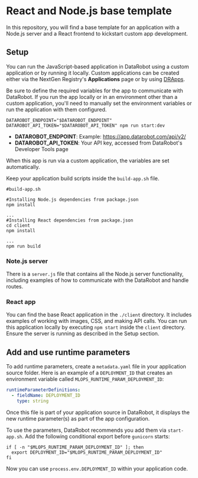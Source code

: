 # React and Node.js base template

In this repository, you will find a base template for an application with a Node.js server and a React frontend to kickstart custom app development.


## Setup

You can run the JavaScript-based application in DataRobot using a custom application or by running it locally. Custom applications can be created either via the NextGen Registry's **Applications** page or by using [DRApps](https://github.com/datarobot/dr-apps/blob/main/README.md).

Be sure to define the required variables for the app to communicate with DataRobot. If you run the app locally or in an environment other than a custom application, you'll need to manually set the environment variables or run the application with them configured.

```shell
DATAROBOT_ENDPOINT="$DATAROBOT_ENDPOINT" DATAROBOT_API_TOKEN="$DATAROBOT_API_TOKEN" npm run start:dev
```

- **DATAROBOT_ENDPOINT**: Example: https://app.datarobot.com/api/v2/
- **DATAROBOT_API_TOKEN**: Your API key, accessed from DataRobot's Developer Tools page

When this app is run via a custom application, the variables are set automatically.

Keep your application build scripts inside the `build-app.sh` file.

```shell
#build-app.sh

#Installing Node.js dependencies from package.json
npm install

...
#Installing React dependencies from package.json
cd client
npm install

...
npm run build
```

### Note.js server

There is a `server.js` file that contains all the Node.js server functionality, including examples of how to communicate with the DataRobot and handle routes.

### React app

You can find the base React application in the `./client` directory. It includes examples of working with images, CSS, and making API calls. You can run this application locally by executing `npm start` inside the `client` directory. Ensure the server is running as described in the Setup section.


## Add and use runtime parameters

To add runtime parameters, create a `metadata.yaml` file in your application source folder. Here is an example of a `DEPLOYMENT_ID` that creates an environment variable called `MLOPS_RUNTIME_PARAM_DEPLOYMENT_ID`:

```yaml
runtimeParameterDefinitions:
  - fieldName: DEPLOYMENT_ID
    type: string
```

Once this file is part of your application source in DataRobot, it displays the new runtime parameter(s) as part of the
app configuration.

To use the parameters, DataRobot recommends you add them via `start-app.sh`. Add the following conditional export before `gunicorn` starts:

```shell
if [ -n "$MLOPS_RUNTIME_PARAM_DEPLOYMENT_ID" ]; then
  export DEPLOYMENT_ID="$MLOPS_RUNTIME_PARAM_DEPLOYMENT_ID"
fi
```

Now you can use `process.env.DEPLOYMENT_ID` within your application code.


